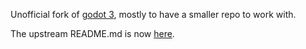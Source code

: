 Unofficial fork of [godot 3](https://github.com/godotengine/godot), mostly to
have a smaller repo to work with.

The upstream README.md is now [here](GODOT_README.md).
